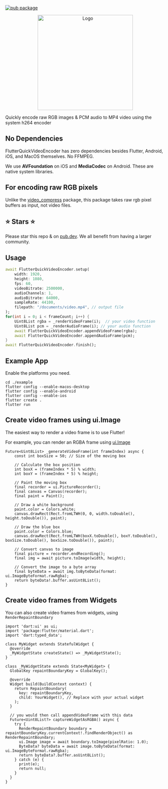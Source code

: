 [![pub package](https://img.shields.io/pub/v/flutter_quick_video_encoder.svg)](https://pub.dartlang.org/packages/flutter_quick_video_encoder)

<p align="center">
    <img alt="Logo" src="https://github.com/chipweinberger/flutter_quick_video_encoder/blob/master/site/logo.png?raw=true" style="height: 300px;" />
</p>

Quickly encode raw RGB images & PCM audio to MP4 video using the system h264 encoder

## No Dependencies

FlutterQuickVideoEncoder has zero dependencies besides Flutter, Android, iOS, and MacOS themselves. No FFMPEG.

We use **AVFoundation** on iOS and **MediaCodec** on Android. These are native system libraries.

## For encoding raw RGB pixels

Unlike the [video_compress](https://pub.dev/packages/video_compress) package, this package takes raw rgb pixel buffers as input, not video files.

## ⭐ Stars ⭐

Please star this repo & on [pub.dev](https://pub.dev/packages/flutter_quick_video_encoder). We all benefit from having a larger community.

## Usage

```dart
await FlutterQuickVideoEncoder.setup(
    width: 1920,
    height: 1080,
    fps: 60,
    videoBitrate: 2500000,
    audioChannels: 1,
    audioBitrate: 64000,
    sampleRate: 44100,
    filepath: "/documents/video.mp4", // output file
);
for(int i = 0; i < frameCount; i++) {
    Uint8List rgba = _renderVideoFrame(i);  // your video function
    Uint8List pcm = _renderAudioFrame(i); // your audio function
    await FlutterQuickVideoEncoder.appendVideoFrame(rgba); 
    await FlutterQuickVideoEncoder.appendAudioFrame(pcm);
}
await FlutterQuickVideoEncoder.finish();
```

## Example App

Enable the platforms you need.

```
cd ./example                      
flutter config --enable-macos-desktop                                                      
flutter config --enable-android 
flutter config --enable-ios 
flutter create .
flutter run
```

## Create video frames using ui.Image

The easiest way to render a video frame is to use Flutter!

For example, you can render an RGBA frame using [ui.Image](https://api.flutter.dev/flutter/dart-ui/Image-class.html)

```
Future<Uint8List> _generateVideoFrame(int frameIndex) async {
    const int boxSize = 50; // Size of the moving box

    // Calculate the box position
    int boxX = (frameIndex * 5) % width;
    int boxY = (frameIndex * 5) % height;

    // Paint the moving box
    final recorder = ui.PictureRecorder();
    final canvas = Canvas(recorder);
    final paint = Paint();

    // Draw a white background
    paint.color = Colors.white;
    canvas.drawRect(Rect.fromLTWH(0, 0, width.toDouble(), height.toDouble()), paint);

    // Draw the blue box
    paint.color = Colors.blue;
    canvas.drawRect(Rect.fromLTWH(boxX.toDouble(), boxY.toDouble(), boxSize.toDouble(), boxSize.toDouble()), paint);

    // Convert canvas to image
    final picture = recorder.endRecording();
    final img = await picture.toImage(width, height);

    // Convert the image to a byte array
    final byteData = await img.toByteData(format: ui.ImageByteFormat.rawRgba);
    return byteData!.buffer.asUint8List();
}
```

## Create video frames from Widgets

You can also create video frames from widgets, using `RenderRepaintBoundary`

```
import 'dart:ui' as ui;
import 'package:flutter/material.dart';
import 'dart:typed_data';

class MyWidget extends StatefulWidget {
  @override
  _MyWidgetState createState() => _MyWidgetState();
}

class _MyWidgetState extends State<MyWidget> {
  GlobalKey repaintBoundaryKey = GlobalKey();

  @override
  Widget build(BuildContext context) {
    return RepaintBoundary(
      key: repaintBoundaryKey,
      child: YourWidget(), // Replace with your actual widget
    );
  }

  // you would then call appendVideoFrame with this data
  Future<Uint8List?> captureWidgetAsRGBA() async {
    try {
      RenderRepaintBoundary boundary = repaintBoundaryKey.currentContext!.findRenderObject() as RenderRepaintBoundary;
      ui.Image image = await boundary.toImage(pixelRatio: 1.0);
      ByteData? byteData = await image.toByteData(format: ui.ImageByteFormat.rawRgba);
      return byteData?.buffer.asUint8List();
    } catch (e) {
      print(e);
      return null;
    }
  }
}
```



